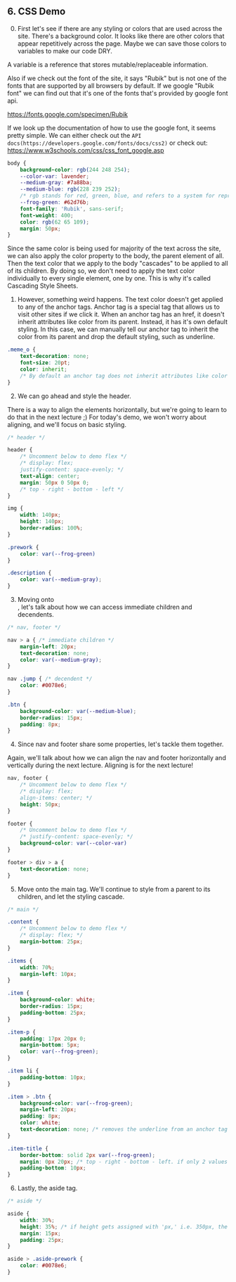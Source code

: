 ## 6. CSS Demo

0. First let's see if there are any styling or colors that are used across the site. There's a background color. It looks like there are other colors that appear repetitively across the page. Maybe we can save those colors to variables to make our code DRY.

A variable is a reference that stores mutable/replaceable information.

Also if we check out the font of the site, it says "Rubik" but is not one of the fonts that are supported by all browsers by default. If we google "Rubik font" we can find out that it's one of the fonts that's provided by google font api.

https://fonts.google.com/specimen/Rubik

If we look up the documentation of how to use the google font, it seems pretty simple. We can either check out the `API docs(https://developers.google.com/fonts/docs/css2)` or check out: https://www.w3schools.com/css/css_font_google.asp

```css
body {
    background-color: rgb(244 248 254);
    --color-var: lavender;
    --medium-gray: #7a88ba;
    --medium-blue: rgb(228 239 252);
    /* rgb stands for red, green, blue, and refers to a system for representing the colors to be used on a computer display. */
    --frog-green: #62d76b;
    font-family: 'Rubik', sans-serif;
    font-weight: 400;
    color: rgb(62 65 109);
    margin: 50px;
}
```
Since the same color is being used for majority of the text across the site, we can also apply the color property to the body, the parent element of all. Then the text color that we apply to the body "cascades" to be applied to all of its children. By doing so, we don't need to apply the text color individually to every single element, one by one. This is why it's called Cascading Style Sheets.

1. However, something weird happens. The text color doesn't get applied to any of the anchor tags. Anchor tag is a special tag that allows us to visit other sites if we click it. When an anchor tag has an href, it doesn't inherit attributes like color from its parent. Instead, it has it's own default styling. In this case, we can manually tell our anchor tag to inherit the color from its parent and drop the default styling, such as underline.

```css
.meme_o {
    text-decoration: none;
    font-size: 20pt;
    color: inherit;
    /* By default an anchor tag does not inherit attributes like color if an href attribute is present. */
}
```

2. We can go ahead and style the header. 

There is a way to align the elements horizontally, but we're going to learn to do that in the next lecture ;) For today's demo, we won't worry about aligning, and we'll focus on basic styling.

```css
/* header */

header {
    /* Uncomment below to demo flex */
    /* display: flex;
    justify-content: space-evenly; */
    text-align: center;
    margin: 50px 0 50px 0;
    /* top - right - bottom - left */
}

img {
    width: 140px;
    height: 140px;
    border-radius: 100%;
}

.prework {
    color: var(--frog-green)
}

.description {
    color: var(--medium-gray);
}
```

3. Moving onto <nav>, let's talk about how we can access immediate children and decendents.

```css
/* nav, footer */

nav > a { /* immediate children */
    margin-left: 20px;
    text-decoration: none;
    color: var(--medium-gray);
}

nav .jump { /* decendent */
    color: #0078e6;
}

.btn {
    background-color: var(--medium-blue);
    border-radius: 15px;
    padding: 8px;
}
```

4. Since nav and footer share some properties, let's tackle them together.

Again, we'll talk about how we can align the nav and footer horizontally and vertically during the next lecture. Aligning is for the next lecture! 

```css
nav, footer {
    /* Uncomment below to demo flex */
    /* display: flex;
    align-items: center; */
    height: 50px;
}

footer {
    /* Uncomment below to demo flex */
    /* justify-content: space-evenly; */
    background-color: var(--color-var)
}

footer > div > a {
    text-decoration: none;
}
```

5. Move onto the main tag. We'll continue to style from a parent to its children, and let the styling cascade.

```css
/* main */

.content {
    /* Uncomment below to demo flex */
    /* display: flex; */
    margin-bottom: 25px;
}

.items {
    width: 70%;
    margin-left: 10px;
}

.item {
    background-color: white;
    border-radius: 15px;
    padding-bottom: 25px;
}

.item-p {
    padding: 17px 20px 0;
    margin-bottom: 5px;
    color: var(--frog-green);
}

.item li {
    padding-bottom: 10px;
}

.item > .btn {
    background-color: var(--frog-green);
    margin-left: 20px;
    padding: 8px;
    color: white;
    text-decoration: none; /* removes the underline from an anchor tag */
}

.item-title {
    border-bottom: solid 2px var(--frog-green);
    margin: 0px 20px; /* top - right - bottom - left. if only 2 values are given, style is applied vertically and horizontally. */
    padding-bottom: 10px;
}
```

6. Lastly, the aside tag.

```css
/* aside */

aside {
    width: 30%;
    height: 35%; /* if height gets assigned with 'px,' i.e. 350px, the text might overflow depending on the size of the browser and would look less responsive */
    margin: 15px;
    padding: 25px;
}

aside > .aside-prework {
    color: #0078e6;    
}
```